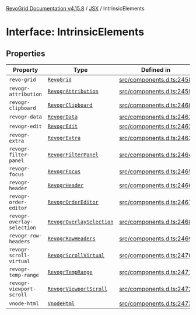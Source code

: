 [RevoGrid Documentation v4.15.8](README.md) / [JSX](Namespace.JSX.md) / IntrinsicElements

# Interface: IntrinsicElements

## Properties

| Property | Type | Defined in |
| ------ | ------ | ------ |
| `revo-grid` | [`RevoGrid`](JSX.Interface.RevoGrid.md) | [src/components.d.ts:2458](https://github.com/revolist/revogrid/blob/2ac43d2713c9d394ff33675f959c6432bf5aa023/src/components.d.ts#L2458) |
| `revogr-attribution` | [`RevogrAttribution`](JSX.Interface.RevogrAttribution.md) | [src/components.d.ts:2459](https://github.com/revolist/revogrid/blob/2ac43d2713c9d394ff33675f959c6432bf5aa023/src/components.d.ts#L2459) |
| `revogr-clipboard` | [`RevogrClipboard`](JSX.Interface.RevogrClipboard.md) | [src/components.d.ts:2460](https://github.com/revolist/revogrid/blob/2ac43d2713c9d394ff33675f959c6432bf5aa023/src/components.d.ts#L2460) |
| `revogr-data` | [`RevogrData`](JSX.Interface.RevogrData.md) | [src/components.d.ts:2461](https://github.com/revolist/revogrid/blob/2ac43d2713c9d394ff33675f959c6432bf5aa023/src/components.d.ts#L2461) |
| `revogr-edit` | [`RevogrEdit`](JSX.Interface.RevogrEdit.md) | [src/components.d.ts:2462](https://github.com/revolist/revogrid/blob/2ac43d2713c9d394ff33675f959c6432bf5aa023/src/components.d.ts#L2462) |
| `revogr-extra` | [`RevogrExtra`](JSX.Interface.RevogrExtra.md) | [src/components.d.ts:2463](https://github.com/revolist/revogrid/blob/2ac43d2713c9d394ff33675f959c6432bf5aa023/src/components.d.ts#L2463) |
| `revogr-filter-panel` | [`RevogrFilterPanel`](JSX.Interface.RevogrFilterPanel.md) | [src/components.d.ts:2464](https://github.com/revolist/revogrid/blob/2ac43d2713c9d394ff33675f959c6432bf5aa023/src/components.d.ts#L2464) |
| `revogr-focus` | [`RevogrFocus`](JSX.Interface.RevogrFocus.md) | [src/components.d.ts:2465](https://github.com/revolist/revogrid/blob/2ac43d2713c9d394ff33675f959c6432bf5aa023/src/components.d.ts#L2465) |
| `revogr-header` | [`RevogrHeader`](JSX.Interface.RevogrHeader.md) | [src/components.d.ts:2466](https://github.com/revolist/revogrid/blob/2ac43d2713c9d394ff33675f959c6432bf5aa023/src/components.d.ts#L2466) |
| `revogr-order-editor` | [`RevogrOrderEditor`](JSX.Interface.RevogrOrderEditor.md) | [src/components.d.ts:2467](https://github.com/revolist/revogrid/blob/2ac43d2713c9d394ff33675f959c6432bf5aa023/src/components.d.ts#L2467) |
| `revogr-overlay-selection` | [`RevogrOverlaySelection`](JSX.Interface.RevogrOverlaySelection.md) | [src/components.d.ts:2468](https://github.com/revolist/revogrid/blob/2ac43d2713c9d394ff33675f959c6432bf5aa023/src/components.d.ts#L2468) |
| `revogr-row-headers` | [`RevogrRowHeaders`](JSX.Interface.RevogrRowHeaders.md) | [src/components.d.ts:2469](https://github.com/revolist/revogrid/blob/2ac43d2713c9d394ff33675f959c6432bf5aa023/src/components.d.ts#L2469) |
| `revogr-scroll-virtual` | [`RevogrScrollVirtual`](JSX.Interface.RevogrScrollVirtual.md) | [src/components.d.ts:2470](https://github.com/revolist/revogrid/blob/2ac43d2713c9d394ff33675f959c6432bf5aa023/src/components.d.ts#L2470) |
| `revogr-temp-range` | [`RevogrTempRange`](JSX.Interface.RevogrTempRange.md) | [src/components.d.ts:2471](https://github.com/revolist/revogrid/blob/2ac43d2713c9d394ff33675f959c6432bf5aa023/src/components.d.ts#L2471) |
| `revogr-viewport-scroll` | [`RevogrViewportScroll`](JSX.Interface.RevogrViewportScroll.md) | [src/components.d.ts:2472](https://github.com/revolist/revogrid/blob/2ac43d2713c9d394ff33675f959c6432bf5aa023/src/components.d.ts#L2472) |
| `vnode-html` | [`VnodeHtml`](JSX.Interface.VnodeHtml.md) | [src/components.d.ts:2473](https://github.com/revolist/revogrid/blob/2ac43d2713c9d394ff33675f959c6432bf5aa023/src/components.d.ts#L2473) |
